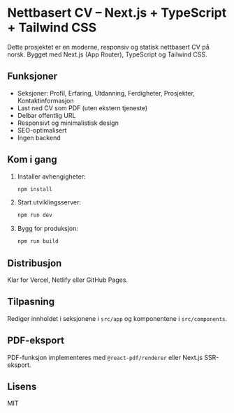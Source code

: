 # Nettbasert CV – Next.js + TypeScript + Tailwind CSS

Dette prosjektet er en moderne, responsiv og statisk nettbasert CV på norsk. Bygget med Next.js (App Router), TypeScript og Tailwind CSS.

## Funksjoner

- Seksjoner: Profil, Erfaring, Utdanning, Ferdigheter, Prosjekter, Kontaktinformasjon
- Last ned CV som PDF (uten ekstern tjeneste)
- Delbar offentlig URL
- Responsivt og minimalistisk design
- SEO-optimalisert
- Ingen backend

## Kom i gang

1. Installer avhengigheter:
   ```bash
   npm install
   ```
2. Start utviklingsserver:
   ```bash
   npm run dev
   ```
3. Bygg for produksjon:
   ```bash
   npm run build
   ```

## Distribusjon

Klar for Vercel, Netlify eller GitHub Pages.

## Tilpasning

Rediger innholdet i seksjonene i `src/app` og komponentene i `src/components`.

## PDF-eksport

PDF-funksjon implementeres med `@react-pdf/renderer` eller Next.js SSR-eksport.

## Lisens

MIT
